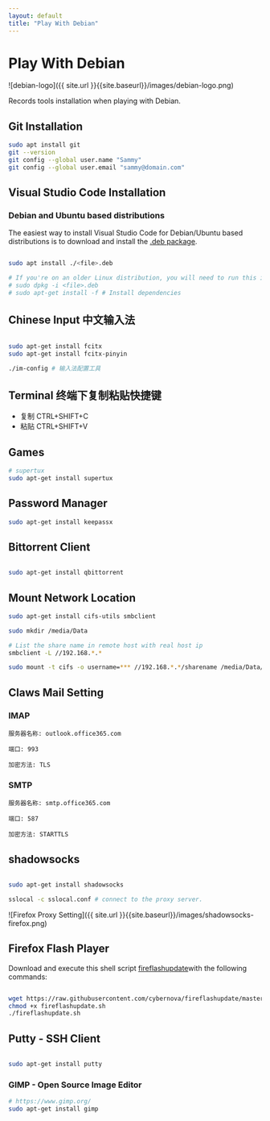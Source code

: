 ```yaml
---
layout: default
title: "Play With Debian"
---
```


# Play With Debian

![debian-logo]({{ site.url }}{{site.baseurl}}/images/debian-logo.png)

Records tools installation when playing with Debian.

## Git Installation

```sh
sudo apt install git
git --version
git config --global user.name "Sammy"
git config --global user.email "sammy@domain.com"


```

## Visual Studio Code Installation

### Debian and Ubuntu based distributions

The easiest way to install Visual Studio Code for Debian/Ubuntu based distributions is to download and install the [.deb package](https://code.visualstudio.com/).

```sh

sudo apt install ./<file>.deb

# If you're on an older Linux distribution, you will need to run this instead:
# sudo dpkg -i <file>.deb
# sudo apt-get install -f # Install dependencies

```

## Chinese Input 中文输入法

```sh

sudo apt-get install fcitx
sudo apt-get install fcitx-pinyin

./im-config # 输入法配置工具
```

## Terminal 终端下复制粘贴快捷键

- 复制 CTRL+SHIFT+C
- 粘贴 CTRL+SHIFT+V

## Games

```sh
# supertux
sudo apt-get install supertux

```

## Password Manager

```sh
sudo apt-get install keepassx

```

## Bittorrent Client

```sh

sudo apt-get install qbittorrent
```


## Mount Network Location

```sh
sudo apt-get install cifs-utils smbclient

sudo mkdir /media/Data

# List the share name in remote host with real host ip
smbclient -L //192.168.*.*

sudo mount -t cifs -o username=*** //192.168.*.*/sharename /media/Data/

```
## Claws Mail Setting

### IMAP

```
服务器名称: outlook.office365.com

端口: 993

加密方法: TLS

```

### SMTP

```
服务器名称: smtp.office365.com

端口: 587

加密方法: STARTTLS

```


## shadowsocks


```sh

sudo apt-get install shadowsocks

sslocal -c sslocal.conf # connect to the proxy server.

```


![Firefox Proxy Setting]({{ site.url }}{{site.baseurl}}/images/shadowsocks-firefox.png)


## Firefox Flash Player


Download and execute this shell script [fireflashupdate](https://github.com/cybernova/fireflashupdate)with the following commands: 

```sh

wget https://raw.githubusercontent.com/cybernova/fireflashupdate/master/fireflashupdate.sh
chmod +x fireflashupdate.sh
./fireflashupdate.sh

```


## Putty - SSH Client

```sh

sudo apt-get install putty

```


### GIMP - Open Source Image Editor

```sh
# https://www.gimp.org/
sudo apt-get install gimp

```

